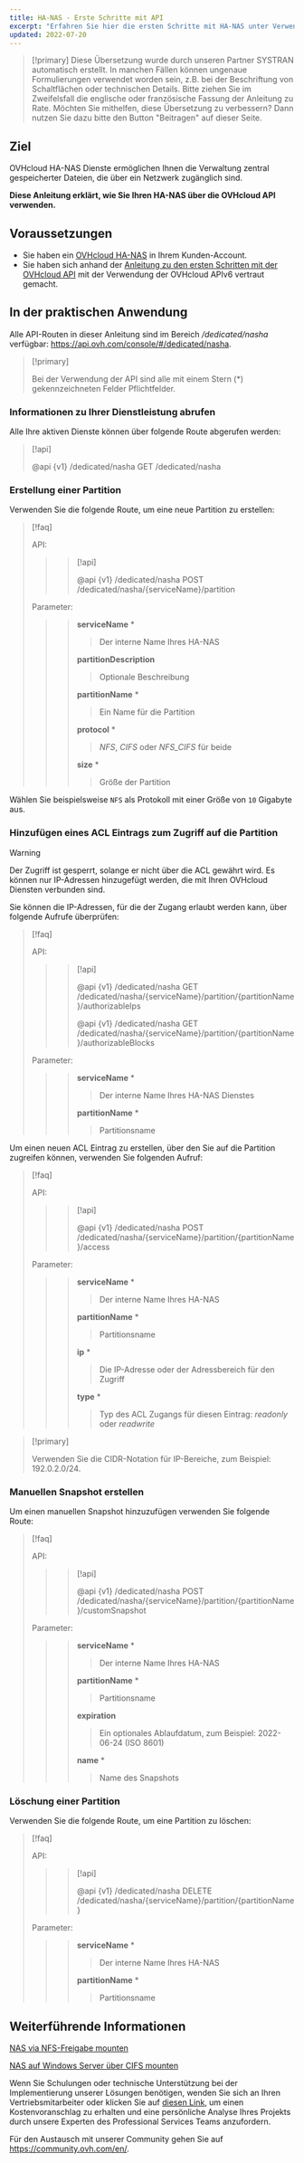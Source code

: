 ```yaml
---
title: HA-NAS - Erste Schritte mit API
excerpt: "Erfahren Sie hier die ersten Schritte mit HA-NAS unter Verwendung der OVHcloud API"
updated: 2022-07-20
---
```


> [!primary]
> Diese Übersetzung wurde durch unseren Partner SYSTRAN automatisch erstellt. In manchen Fällen können ungenaue Formulierungen verwendet worden sein, z.B. bei der Beschriftung von Schaltflächen oder technischen Details. Bitte ziehen Sie im Zweifelsfall die englische oder französische Fassung der Anleitung zu Rate. Möchten Sie mithelfen, diese Übersetzung zu verbessern? Dann nutzen Sie dazu bitte den Button "Beitragen" auf dieser Seite.
>

## Ziel

OVHcloud HA-NAS Dienste ermöglichen Ihnen die Verwaltung zentral gespeicherter Dateien, die über ein Netzwerk zugänglich sind.

**Diese Anleitung erklärt, wie Sie Ihren HA-NAS über die OVHcloud API verwenden.**

## Voraussetzungen

- Sie haben ein [OVHcloud HA-NAS](https://www.ovh.com/de/nas/) in Ihrem Kunden-Account.
- Sie haben sich anhand der [Anleitung zu den ersten Schritten mit der OVHcloud API](/pages/manage_and_operate/api/first-steps) mit der Verwendung der OVHcloud APIv6 vertraut gemacht.

## In der praktischen Anwendung

Alle API-Routen in dieser Anleitung sind im Bereich */dedicated/nasha* verfügbar: <https://api.ovh.com/console/#/dedicated/nasha>.

> [!primary]
>
> Bei der Verwendung der API sind alle mit einem Stern (\*) gekennzeichneten Felder Pflichtfelder.
>

### Informationen zu Ihrer Dienstleistung abrufen

Alle Ihre aktiven Dienste können über folgende Route abgerufen werden:

> [!api]
>
> @api {v1} /dedicated/nasha GET /dedicated/nasha
>

### Erstellung einer Partition

Verwenden Sie die folgende Route, um eine neue Partition zu erstellen:

> [!faq]
>
> API:
>
>> > [!api]
>> >
>> > @api {v1} /dedicated/nasha POST /dedicated/nasha/{serviceName}/partition
>> >
>>
>
> Parameter:
>
>> > **serviceName** *
>> >
>> >> Der interne Name Ihres HA-NAS
>> >
>> > **partitionDescription**
>> >
>> >> Optionale Beschreibung
>> >
>> > **partitionName** *
>> >
>> >> Ein Name für die Partition
>> >
>> > **protocol** *
>> >
>> >> *NFS*, *CIFS* oder *NFS_CIFS* für beide
>> >
>> > **size** *
>> >
>> >> Größe der Partition
>

Wählen Sie beispielsweise `NFS` als Protokoll mit einer Größe von `10` Gigabyte aus.

### Hinzufügen eines ACL Eintrags zum Zugriff auf die Partition

> [!warning]
>
> Der Zugriff ist gesperrt, solange er nicht über die ACL gewährt wird. Es können nur IP-Adressen hinzugefügt werden, die mit Ihren OVHcloud Diensten verbunden sind.
>

Sie können die IP-Adressen, für die der Zugang erlaubt werden kann, über folgende Aufrufe überprüfen:

> [!faq]
>
> API:
>
>> > [!api]
>> >
>> > @api {v1} /dedicated/nasha GET /dedicated/nasha/{serviceName}/partition/{partitionName}/authorizableIps
>> >
>> > @api {v1} /dedicated/nasha GET /dedicated/nasha/{serviceName}/partition/{partitionName}/authorizableBlocks
>> >
>>
>
> Parameter:
>
>> > **serviceName** *
>> >
>> >> Der interne Name Ihres HA-NAS Dienstes
>> >
>> > **partitionName** *
>> >
>> >> Partitionsname
>

Um einen neuen ACL Eintrag zu erstellen, über den Sie auf die Partition zugreifen können, verwenden Sie folgenden Aufruf:

> [!faq]
>
> API:
>
>> > [!api]
>> >
>> > @api {v1} /dedicated/nasha POST /dedicated/nasha/{serviceName}/partition/{partitionName}/access
>> >
>>
>
> Parameter:
>
>> > **serviceName** *
>> >
>> >> Der interne Name Ihres HA-NAS
>> >
>> > **partitionName** *
>> >
>> >> Partitionsname
>> >
>> > **ip** *
>> >
>> >> Die IP-Adresse oder der Adressbereich für den Zugriff
>> >
>> >**type** *
>> >
>> >> Typ des ACL Zugangs für diesen Eintrag: *readonly* oder *readwrite*
>

> [!primary]
>
> Verwenden Sie die CIDR-Notation für IP-Bereiche, zum Beispiel: 192.0.2.0/24.
>

### Manuellen Snapshot erstellen

Um einen manuellen Snapshot hinzuzufügen verwenden Sie folgende Route:

> [!faq]
>
> API:
>
>> > [!api]
>> >
>> > @api {v1} /dedicated/nasha POST /dedicated/nasha/{serviceName}/partition/{partitionName}/customSnapshot
>> >
>>
>
> Parameter:
>
>> > **serviceName** *
>> >
>> >> Der interne Name Ihres HA-NAS
>> >
>> > **partitionName** *
>> >
>> >> Partitionsname
>> >
>> > **expiration**
>> >
>> >> Ein optionales Ablaufdatum, zum Beispiel: 2022-06-24 (ISO 8601)
>> >
>> > **name** *
>> >
>> >> Name des Snapshots
>

### Löschung einer Partition

Verwenden Sie die folgende Route, um eine Partition zu löschen:

> [!faq]
>
> API:
>
>> > [!api]
>> >
>> > @api {v1} /dedicated/nasha DELETE /dedicated/nasha/{serviceName}/partition/{partitionName}
>> >
>>
>
> Parameter:
>
>> > **serviceName** *
>> >
>> >> Der interne Name Ihres HA-NAS
>> >
>> > **partitionName** *
>> >
>> >> Partitionsname
>

## Weiterführende Informationen

[NAS via NFS-Freigabe mounten](/pages/storage_and_backup/file_storage/ha_nas/nas_nfs)

[NAS auf Windows Server über CIFS mounten](/pages/storage_and_backup/file_storage/ha_nas/nas_cifs)

Wenn Sie Schulungen oder technische Unterstützung bei der Implementierung unserer Lösungen benötigen, wenden Sie sich an Ihren Vertriebsmitarbeiter oder klicken Sie auf [diesen Link](https://www.ovhcloud.com/de/professional-services/), um einen Kostenvoranschlag zu erhalten und eine persönliche Analyse Ihres Projekts durch unsere Experten des Professional Services Teams anzufordern.

Für den Austausch mit unserer Community gehen Sie auf <https://community.ovh.com/en/>.
